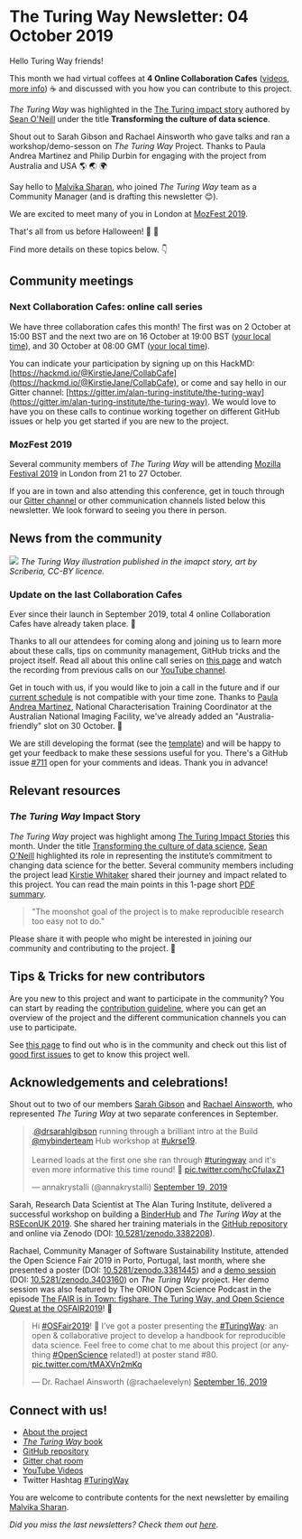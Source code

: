 # The Turing Way Newsletter: 04 October 2019

Hello Turing Way friends!

This month we had virtual coffees at **4 Online Collaboration Cafes** ([videos](https://www.youtube.com/channel/UCPDxZv5BMzAw0mPobCbMNuA), [more info](https://github.com/alan-turing-institute/the-turing-way/blob/master/project_management/online-collaboration-cafe.md)) :coffee: and discussed with you how you can contribute to this project.

_The Turing Way_ was highlighted in the [The Turing impact story](https://www.turing.ac.uk/research/impact-stories/transforming-culture-data-science) authored by [Sean O'Neill](https://www.turing.ac.uk/people/business-team/sean-oneill) under the title **Transforming the culture of data science**.

Shout out to Sarah Gibson and Rachael Ainsworth who gave talks and ran a workshop/demo-sesson on _The Turing Way_ Project. 
Thanks to Paula Andrea Martinez and Philip Durbin for engaging with the project from Australia and USA 🌎 🌏 🌍 

Say hello to [Malvika Sharan](https://twitter.com/MalvikaSharan), who joined _The Turing Way_ team as a Community Manager (and is drafting this newsletter :blush:).

We are excited to meet many of you in London at [MozFest 2019](https://www.mozillafestival.org/en/). 

That's all from us before Halloween! :jack_o_lantern: :maple_leaf:

Find more details on these topics below. :point_down:

## Community meetings

### Next Collaboration Cafes: online call series

We have three collaboration cafes this month!
The first was on 2 October at 15:00 BST and the next two are on 16 October at 19:00 BST ([your local time](https://arewemeetingyet.com/London/2019-10-16/19:00/TuringWay-CollaborationCafe)), and 30 October at 08:00 GMT ([your local time](https://arewemeetingyet.com/London/2019-10-30/08:00/TuringWay-CollaborationCafe)).

You can indicate your participation by signing up on this HackMD: [https://hackmd.io/@KirstieJane/CollabCafe](https://hackmd.io/@KirstieJane/CollabCafe), or come and say hello in our Gitter channel: [https://gitter.im/alan-turing-institute/the-turing-way](https://gitter.im/alan-turing-institute/the-turing-way).
We would love to have you on these calls to continue working together on different GitHub issues or help you get started if you are new to the project.

### MozFest 2019

Several community members of _The Turing Way_ will be attending [Mozilla Festival 2019](https://www.mozillafestival.org) in London from 21 to 27 October.

If you are in town and also attending this conference, get in touch through our [Gitter channel](https://gitter.im/alan-turing-institute/the-turing-way) or other communication channels listed below this newsletter. We look forward to seeing you there in person.

## News from the community

![](https://www.turing.ac.uk/sites/default/files/inline-images/Reproducibility.jpg)
*The Turing Way illustration published in the imapct story, art by Scriberia, CC-BY licence.*

### Update on the last Collaboration Cafes

Ever since their launch in September 2019, total 4 online Collaboration Cafes have already taken place. :tada:

Thanks to all our attendees for coming along and joining us to learn more about these calls, tips on community management, GitHub tricks and the project itself. Read all about this online call series on [this page](https://github.com/alan-turing-institute/the-turing-way/blob/master/project_management/online-collaboration-cafe.md) and watch the recording from previous calls on our [YouTube channel](https://www.youtube.com/channel/UCPDxZv5BMzAw0mPobCbMNuA). 

Get in touch with us, if you would like to join a call in the future and if our [current schedule](https://github.com/alan-turing-institute/the-turing-way/blob/master/project_management/online-collaboration-cafe.md#attending-an-online-collaboration-cafe) is not compatible with your time zone.
Thanks to [Paula Andrea Martinez](https://github.com/orchid00), National Characterisation Training Coordinator at the Australian National Imaging Facility, we've already added an "Australia-friendly" slot on 30 October. :sparkling_heart:

We are still developing the format (see the [template](https://github.com/alan-turing-institute/the-turing-way/blob/master/communications/collaboration-cafe/collaboration-cafe-template.md)) and will be happy to get your feedback to make these sessions useful for you. There's a GitHub issue [#711](https://github.com/alan-turing-institute/the-turing-way/issues/711) open for your comments and ideas.
Thank you in advance!

## Relevant resources

### _The Turing Way_ Impact Story

_The Turing Way_ project was highlight among [The Turing Impact Stories](https://www.turing.ac.uk/research/impact-stories) this month. Under the title [Transforming the culture of data science](https://www.turing.ac.uk/research/impact-stories/transforming-culture-data-science), [Sean O'Neill](https://www.turing.ac.uk/people/business-team/sean-oneill) highlighted its role in representing the institute’s commitment to changing data science for the better. Several community members including the project lead [Kirstie Whitaker](https://www.turing.ac.uk/people/researchers/kirstie-whitaker) shared their journey and impact related to this project. You can read the main points in this 1-page short [PDF summary](https://www.turing.ac.uk/sites/default/files/2019-10/impact_story_-_transforming_the_culture_of_data_science.pdf).

> "The moonshot goal of the project is to make reproducible research too easy not to do."

Please share it with people who might be interested in joining our community and contributing to the project. :gift_heart:

## Tips & Tricks for new contributors

Are you new to this project and want to participate in the community? You can start by reading the [contribution guideline](https://github.com/alan-turing-institute/the-turing-way/blob/master/CONTRIBUTING.md), where you can get an overview of the project and the different communication channels you can use to participate.

See [this page](https://github.com/alan-turing-institute/the-turing-way) to find out who is in the community and check out this list of [good first issues](https://github.com/alan-turing-institute/the-turing-way/labels/good%20first%20issue) to get to know this project well.

## Acknowledgements and celebrations!

Shout out to two of our members [Sarah Gibson](https://twitter.com/drsarahlgibson) and [Rachael Ainsworth](https://twitter.com/rachaelevelyn), who represented _The Turing Way_ at two separate conferences in September.

<blockquote class="twitter-tweet"><p lang="en" dir="ltr">.<a href="https://twitter.com/drsarahlgibson?ref_src=twsrc%5Etfw">@drsarahlgibson</a> running through a brilliant intro at the Build <a href="https://twitter.com/mybinderteam?ref_src=twsrc%5Etfw">@mybinderteam</a> Hub workshop at <a href="https://twitter.com/hashtag/ukrse19?src=hash&amp;ref_src=twsrc%5Etfw">#ukrse19</a>.<br><br>Learned loads at the first one she ran through <a href="https://twitter.com/hashtag/turingway?src=hash&amp;ref_src=twsrc%5Etfw">#turingway</a> and it&#39;s even more informative this time round! 🤩 <a href="https://t.co/hcCfuIaxZ1">pic.twitter.com/hcCfuIaxZ1</a></p>&mdash; annakrystalli (@annakrystalli) <a href="https://twitter.com/annakrystalli/status/1174603229679763457?ref_src=twsrc%5Etfw">September 19, 2019</a></blockquote> <script async src="https://platform.twitter.com/widgets.js" charset="utf-8"></script>

Sarah, Research Data Scientist at The Alan Turing Institute, delivered a successful workshop on building a [BinderHub](https://binderhub.readthedocs.io/en/latest/) and _The Turing Way_ at the [RSEconUK 2019](https://rse.ac.uk/conf2019/).
She shared her training materials in the [GitHub repository](https://github.com/alan-turing-institute/the-turing-way/blob/master/workshops/build-a-binderhub/workshop-presentations/zero-to-binderhub.md) and online via Zenodo (DOI: [10.5281/zenodo.3382208](https://doi.org/10.5281/zenodo.3382208)).

Rachael, Community Manager of Software Sustainability Institute, attended the Open Science Fair 2019 in Porto, Portugal, last month, where she presented a poster (DOI: [10.5281/zenodo.3381445](https://doi.org/10.5281/zenodo.3381445)) and a [demo session](https://www.opensciencefair.eu/demos-2019/the-turing-way-a-handbook-for-reproducible-data-science) (DOI: [10.5281/zenodo.3403160](https://doi.org/10.5281/zenodo.3403160)) on _The Turing Way_ project.
Her demo session was also featured by The ORION Open Science Podcast in the episode [The FAIR is in Town: figshare, The Turing Way, and Open Science Quest at the OSFAIR2019](https://orionopenscience.podbean.com/e/the-fair-is-in-town-figshare-the-turing-way-and-open-science-quest-at-the-osfair2019/)! :tada: 

<blockquote class="twitter-tweet"><p lang="en" dir="ltr">Hi <a href="https://twitter.com/hashtag/OSFair2019?src=hash&amp;ref_src=twsrc%5Etfw">#OSFair2019</a>! 👋 I’ve got a poster presenting the <a href="https://twitter.com/hashtag/TuringWay?src=hash&amp;ref_src=twsrc%5Etfw">#TuringWay</a>: an open &amp; collaborative project to develop a handbook for reproducible data science. Feel free to come chat to me about this project (or anything <a href="https://twitter.com/hashtag/OpenScience?src=hash&amp;ref_src=twsrc%5Etfw">#OpenScience</a> related!) at poster stand #80. <a href="https://t.co/tMAXVn2mKq">pic.twitter.com/tMAXVn2mKq</a></p>&mdash; Dr. Rachael Ainsworth (@rachaelevelyn) <a href="https://twitter.com/rachaelevelyn/status/1173625329686110208?ref_src=twsrc%5Etfw">September 16, 2019</a></blockquote> <script async src="https://platform.twitter.com/widgets.js" charset="utf-8"></script> 

## Connect with us!

- [About the project](https://www.turing.ac.uk/research/research-projects/turing-way-handbook-reproducible-data-science)
- [_The Turing Way_ book](https://the-turing-way.netlify.com)
- [GitHub repository](https://github.com/alan-turing-institute/the-turing-way)
- [Gitter chat room](https://gitter.im/alan-turing-institute/the-turing-way)
- [YouTube Videos](https://www.youtube.com/channel/UCPDxZv5BMzAw0mPobCbMNuA)
- Twitter Hashtag [#TuringWay](https://twitter.com/hashtag/TuringWay?f=live)

You are welcome to contribute contents for the next newsletter by
emailing [Malvika Sharan](mailto:msharan@turing.ac.uk).

*Did you miss the last newsletters?*
*Check them out [here](https://tinyletter.com/TuringWay/archive)*.
